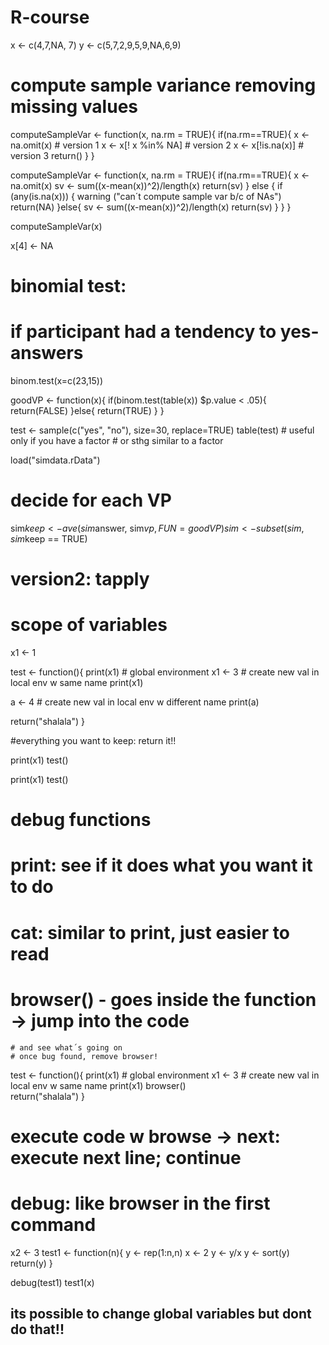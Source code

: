 # R-course
x <- c(4,7,NA, 7)
y <- c(5,7,2,9,5,9,NA,6,9)

# compute sample variance removing missing values
computeSampleVar <- function(x, na.rm = TRUE){
  if(na.rm==TRUE){
    x <- na.omit(x) # version 1
    x <- x[! x %in% NA] # version 2 
    x <- x[!is.na(x)] # version 3
    return()
  }
}

computeSampleVar <- function(x, na.rm = TRUE){
  if(na.rm==TRUE){
    x <- na.omit(x)
    sv <- sum((x-mean(x))^2)/length(x)
    return(sv)
  } else {
   if (any(is.na(x))) {
     warning ("can´t compute sample var b/c of NAs")
     return(NA)
   }else{
     sv <- sum((x-mean(x))^2)/length(x)
     return(sv)
   }
  }
}

computeSampleVar(x)

x[4] <- NA

# binomial test: 
# if participant had a tendency to yes-answers
binom.test(x=c(23,15))

goodVP <- function(x){
  if(binom.test(table(x)) $p.value < .05){
    return(FALSE)
  }else{
    return(TRUE)
  }
}

test <- sample(c("yes", "no"), size=30, replace=TRUE)
table(test) # useful only if you have a factor 
            # or sthg similar to a factor

load("simdata.rData")

# decide for each VP
sim$keep <- ave(sim$answer, sim$vp, FUN=goodVP)
sim <- subset(sim, sim$keep == TRUE)

# version2: tapply

# scope of variables
x1 <- 1

test <- function(){
  print(x1) # global environment
  x1 <- 3 # create new val in local env w same name
  print(x1)
  
  a <- 4 # create new val in local env w different name
  print(a)
  
  return("shalala")
}

#everything you want to keep: return it!!

print(x1)
test()

print(x1)
test()


# debug functions
# print: see if it does what you want it to do
# cat: similar to print, just easier to read
# browser() - goes inside the function -> jump into the code
    # and see what´s going on
    # once bug found, remove browser!

test <- function(){
  print(x1) # global environment
  x1 <- 3 # create new val in local env w same name
  print(x1)
  browser()  
  return("shalala")
}

# execute code w browse -> next: execute next line; continue
# debug: like browser in the first command 


x2 <- 3
test1 <- function(n){
  y <- rep(1:n,n)
  x <- 2
  y <- y/x
  y <- sort(y)
  return(y)
}

debug(test1)
test1(x)

## its possible to change global variables but dont do that!!



